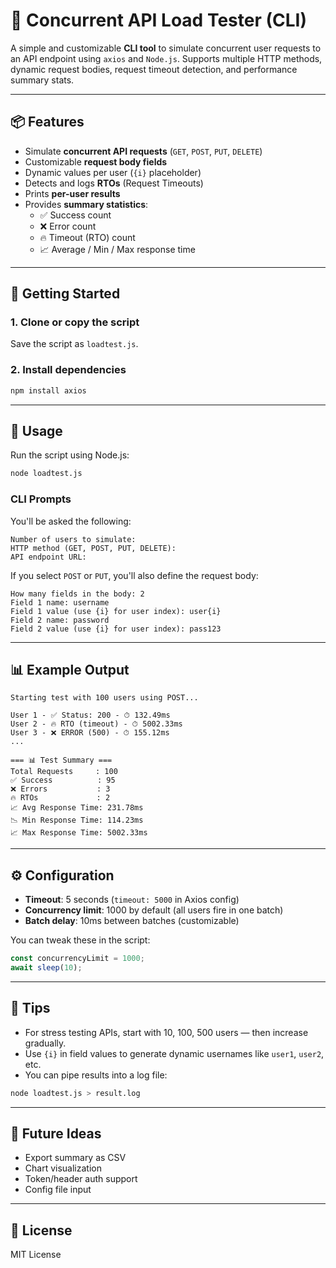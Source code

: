
# 🧪 Concurrent API Load Tester (CLI)

A simple and customizable **CLI tool** to simulate concurrent user requests to an API endpoint using `axios` and `Node.js`. Supports multiple HTTP methods, dynamic request bodies, request timeout detection, and performance summary stats.

---

## 📦 Features

- Simulate **concurrent API requests** (`GET`, `POST`, `PUT`, `DELETE`)
- Customizable **request body fields**
- Dynamic values per user (`{i}` placeholder)
- Detects and logs **RTOs** (Request Timeouts)
- Prints **per-user results**
- Provides **summary statistics**:
  - ✅ Success count
  - ❌ Error count
  - 🔥 Timeout (RTO) count
  - 📈 Average / Min / Max response time

---

## 🚀 Getting Started

### 1. Clone or copy the script

Save the script as `loadtest.js`.

### 2. Install dependencies

```bash
npm install axios
````

---

## 🧪 Usage

Run the script using Node.js:

```bash
node loadtest.js
```

### CLI Prompts

You'll be asked the following:

```
Number of users to simulate:
HTTP method (GET, POST, PUT, DELETE):
API endpoint URL:
```

If you select `POST` or `PUT`, you'll also define the request body:

```
How many fields in the body: 2
Field 1 name: username
Field 1 value (use {i} for user index): user{i}
Field 2 name: password
Field 2 value (use {i} for user index): pass123
```

---

## 📊 Example Output

```
Starting test with 100 users using POST...

User 1 - ✅ Status: 200 - ⏱ 132.49ms
User 2 - 🔥 RTO (timeout) - ⏱ 5002.33ms
User 3 - ❌ ERROR (500) - ⏱ 155.12ms
...

=== 📊 Test Summary ===
Total Requests     : 100
✅ Success          : 95
❌ Errors           : 3
🔥 RTOs             : 2
📈 Avg Response Time: 231.78ms
📉 Min Response Time: 114.23ms
📈 Max Response Time: 5002.33ms
```

---

## ⚙️ Configuration

* **Timeout**: 5 seconds (`timeout: 5000` in Axios config)
* **Concurrency limit**: 1000 by default (all users fire in one batch)
* **Batch delay**: 10ms between batches (customizable)

You can tweak these in the script:

```js
const concurrencyLimit = 1000;
await sleep(10);
```

---

## 📌 Tips

* For stress testing APIs, start with 10, 100, 500 users — then increase gradually.
* Use `{i}` in field values to generate dynamic usernames like `user1`, `user2`, etc.
* You can pipe results into a log file:

```bash
node loadtest.js > result.log
```

---

## 🧠 Future Ideas

* Export summary as CSV
* Chart visualization
* Token/header auth support
* Config file input

---

## 📄 License

MIT License

```
